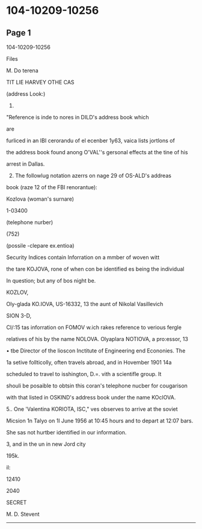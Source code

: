 # 104-10209-10256

## Page 1

104-10209-10256

Files

M. Do terena

TIT LIE HARVEY OTHE CAS

(address Look:)

1.

"Reference is inde to nores in DILD's address book which

are

furliced in an IBI cerorandu of el ecenber 1y63, vaica lists jortlons of

the address book found anong O'VAL''s gersonal effects at the tine of his

arrest in Dallas.

2. The followlug notation azerrs on nage 29 of OS-ALD's addreas

book (raze 12 of the FBI renorantue):

Kozlova (woman's surnare)

1-03400

(telephone nurber)

(752)

(possile -clepare ex.entioa)

Security Indices contain Inforration on a mmber of woven witt

the tare KOJOVA, rone of when con be identified es being the individual

In question; but any of bos night be.

KOZLOV,

Oly-glada KO.IOVA, US-16332, 13 the aunt of Nikolal Vasillevich

SION 3-D,

CI/:15 tas inforration on FOMOV w.ich rakes reference to verious fergle

relatives of his by the name NOLOVA. Olyaplara NOTIOVA, a pro:essor, 13

• tbe Director of the lioscon Inctitute of Engineering end Econonies. The

1a setive follticolly, often travels abroad, and in Hovember 1901 14a

scheduled to travel to isshington, D.=. vith a scientifle group. It

shouli be posaible to obtsin this coran's telephone nucber for cougarison

with that listed in OSKIND's address book under the name KOcIOVA.

5.. One 'Valentina KORIOTA, ISC," ves observes to arrive at the soviet

Micsion 1n Talyo on 1l June 1956 at 10:45 hours and to depart at 12:07 bars.

She sas not hurtber identified in our information.

3, and in the un in new Jord city

195k.

il:

12410

2040

SECRET

M. D. Stevent

---

